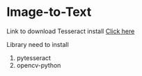 # Image-to-Text

Link to download Tesseract install <a href="https://github.com/ub-mannheim/tesseract/wiki">Click here</a>

Library need to install 
<ol>
  <li>pytesseract</li>
  <li>opencv-python</li>
</ol>


